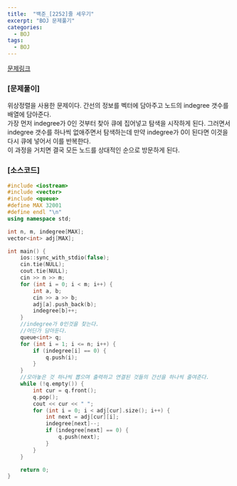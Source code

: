 ```yaml
---
title:  "백준_[2252]줄 세우기"
excerpt: "BOJ 문제풀기"
categories:
  - BOJ
tags:
  - BOJ
---
```

[문제링크](https://www.acmicpc.net/problem/2252)
### [문제풀이]
위상정렬을 사용한 문제이다. 간선의 정보를 벡터에 담아주고 노드의 indegree 갯수를 배열에 담아준다.  
가장 먼저 indegree가 0인 것부터 찾아 큐에 집어넣고 탐색을 시작하게 된다. 그러면서 indegree 갯수를 하나씩 없애주면서 탐색하는데 만약 indegree가 0이 된다면 이것을 다시 큐에 넣어서 이를 반복한다.  
이 과정을 거치면 결국 모든 노드를 상대적인 순으로 방문하게 된다.  

### [소스코드]
~~~cpp
#include <iostream>
#include <vector>
#include <queue>
#define MAX 32001
#define endl "\n"
using namespace std;

int n, m, indegree[MAX];
vector<int> adj[MAX];

int main() {
	ios::sync_with_stdio(false);
	cin.tie(NULL);
	cout.tie(NULL);
	cin >> n >> m;
	for (int i = 0; i < m; i++) {
		int a, b;
		cin >> a >> b;
		adj[a].push_back(b);
		indegree[b]++;
	}
	//indegree가 0인것을 찾는다.
	//어딘가 담아둔다.
	queue<int> q;
	for (int i = 1; i <= n; i++) {
		if (indegree[i] == 0) {
			q.push(i);
		}
	}
	//모아놓은 것 하나씩 뽑으며 출력하고 연결된 것들의 간선을 하나씩 줄여준다.
	while (!q.empty()) {
		int cur = q.front();
		q.pop();
		cout << cur << " ";
		for (int i = 0; i < adj[cur].size(); i++) {
			int next = adj[cur][i];
			indegree[next]--;
			if (indegree[next] == 0) {
				q.push(next);
			}
		}
	}

	return 0;
}
~~~